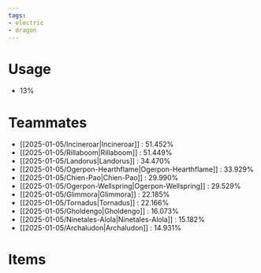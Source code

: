 ```yaml
---
tags:
- electric
- dragon
---
```

# Usage
- 13%
# Teammates
- [[2025-01-05/Incineroar|Incineroar]] : 51.452%
- [[2025-01-05/Rillaboom|Rillaboom]] : 51.449%
- [[2025-01-05/Landorus|Landorus]] : 34.470%
- [[2025-01-05/Ogerpon-Hearthflame|Ogerpon-Hearthflame]] : 33.929%
- [[2025-01-05/Chien-Pao|Chien-Pao]] : 29.990%
- [[2025-01-05/Ogerpon-Wellspring|Ogerpon-Wellspring]] : 29.529%
- [[2025-01-05/Glimmora|Glimmora]] : 22.185%
- [[2025-01-05/Tornadus|Tornadus]] : 22.166%
- [[2025-01-05/Gholdengo|Gholdengo]] : 16.073%
- [[2025-01-05/Ninetales-Alola|Ninetales-Alola]] : 15.182%
- [[2025-01-05/Archaludon|Archaludon]] : 14.931%
# Items